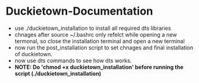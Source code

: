 # Duckietown-Documentation

* use ./duckietown_installation to install all required dts libraries
* chnages after source ~/.bashrc only refelct while opening a new termonal, so close the installation terminal and open a new terminal
* now run the post_installation script to set chnages and final installation of duckietown.
* now use dts commands to see how dts works.
* **NOTE: Do 'chmod +x duckietown_installation' before running the script (./duckietown_installation)**
